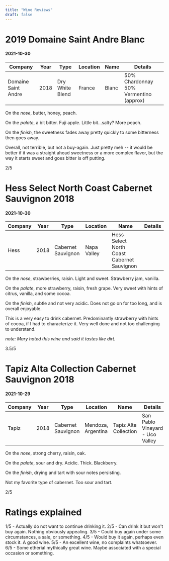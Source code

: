 ```yaml
---
title: "Wine Reviews"
draft: false
---
```

# 2019 Domaine Saint Andre Blanc
#### 2021-10-30
| Company             | Year | Type             | Location           | Name   | Details                         |
|---------------------|------|------------------|--------------------|--------|---------------------------------|
| Domaine Saint Andre | 2018 | Dry White Blend  | France             | Blanc  | 50% Chardonnay 50% Vermentino (approx)

On the _nose_, butter, honey, peach. 

On the _palate_, a bit bitter. Fuji apple. Little bit...salty? More peach. 

On the _finish_, the sweetness fades away pretty quickly to some bitterness then goes away.

Overall, not terrible, but not a buy-again. Just pretty meh -- it would be better if it was a straight ahead sweetness
or a more complex flavor, but the way it starts sweet and goes bitter is off putting.

2/5


# Hess Select North Coast Cabernet Sauvignon 2018
#### 2021-10-30
| Company | Year | Type               | Location           | Name                  | Details                         |
|---------|------|--------------------|--------------------|-----------------------|---------------------------------|
| Hess    | 2018 | Cabernet Sauvignon | Napa Valley        | Hess Select North Coast Cabernet Sauvignon | |

On the _nose_, strawberries, raisin. Light and sweet. Strawberry jam, vanilla.

On the _palate_, more strawberry, raisin, fresh grape. Very sweet with hints of citrus, vanilla, and some cocoa. 

On the _finish_, subtle and not very acidic. Does not go on for too long, and is overall enjoyable.

This is a very easy to drink cabernet. Predominantly strawberry with hints of cocoa, if I had to characterize it. Very 
well done and not too challenging to understand.

_note: Mary hated this wine and said it tastes like dirt._

3.5/5

# Tapiz Alta Collection Cabernet Sauvignon 2018
#### 2021-10-29
| Company | Year | Type               | Location           | Name                  | Details                         |
|---------|------|--------------------|--------------------|-----------------------|---------------------------------|
| Tapiz   | 2018 | Cabernet Sauvignon | Mendoza, Argentina | Tapiz Alta Collection | San Pablo Vineyard - Uco Valley |

On the _nose_, strong cherry, raisin, oak.

On the _palate_, sour and dry. Acidic. Thick. Blackberry.

On the _finish_, drying and tart with sour notes persisting.

Not my favorite type of cabernet. Too sour and tart. 

2/5


# Ratings explained
1/5 - Actually do not want to continue drinking it.
2/5 - Can drink it but won't buy again. Nothing obviously appealing.
3/5 - Could buy again under some circumstances, a sale, or something.
4/5 - Would buy it again, perhaps even stock it. A good wine.
5/5 - An excellent wine, no complaints whatsoever.
6/5 - Some etherial mythically great wine. Maybe associated with a special occasion or something.
